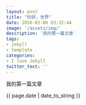 ```yaml
---
layout: post
title: "你好，世界"
date: 2016-01-06 03:32:44
image: '/assets/img/'
description: '我的第一篇文章'
tags:
- jekyll 
- template 
categories:
- I love Jekyll
twitter_text: ''
---
```


我的第一篇文章

{{ page.date | date_to_string }}









